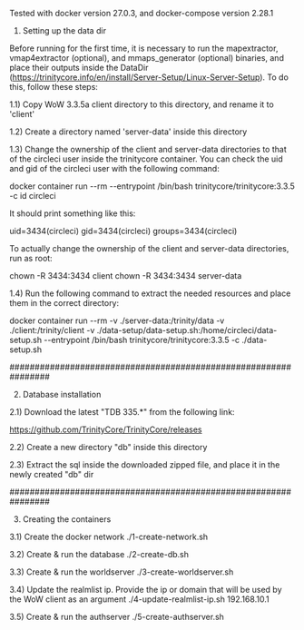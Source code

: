 Tested with docker version 27.0.3, and docker-compose version 2.28.1

1) Setting up the data dir

Before running for the first time, it is necessary to run the mapextractor, vmap4extractor (optional), and mmaps_generator (optional) binaries, and place their outputs inside the DataDir (https://trinitycore.info/en/install/Server-Setup/Linux-Server-Setup). To do this, follow these steps:

1.1) Copy WoW 3.3.5a client directory to this directory, and rename it to 'client'

1.2) Create a directory named 'server-data' inside this directory

1.3) Change the ownership of the client and server-data directories to that of the circleci user inside the trinitycore container. You can check the uid and gid of the circleci user with the following command:

docker container run --rm --entrypoint /bin/bash trinitycore/trinitycore:3.3.5 -c id circleci

It should print something like this:

uid=3434(circleci) gid=3434(circleci) groups=3434(circleci)

To actually change the ownership of the client and server-data directories, run as root:

chown -R 3434:3434 client
chown -R 3434:3434 server-data

1.4) Run the following command to extract the needed resources and place them in the correct directory:

docker container run --rm -v ./server-data:/trinity/data -v ./client:/trinity/client -v ./data-setup/data-setup.sh:/home/circleci/data-setup.sh --entrypoint /bin/bash trinitycore/trinitycore:3.3.5 -c ./data-setup.sh

################################################################

2) Database installation

2.1) Download the latest "TDB 335.*" from the following link:

https://github.com/TrinityCore/TrinityCore/releases

2.2) Create a new directory "db" inside this directory

2.3) Extract the sql inside the downloaded zipped file, and place it in the newly created "db" dir

################################################################

3) Creating the containers

3.1) Create the docker network
./1-create-network.sh

3.2) Create & run the database
./2-create-db.sh

3.3) Create & run the worldserver
./3-create-worldserver.sh

3.4) Update the realmlist ip. Provide the ip or domain that will be used by the WoW client as an argument
./4-update-realmlist-ip.sh 192.168.10.1

3.5) Create & run the authserver
./5-create-authserver.sh
